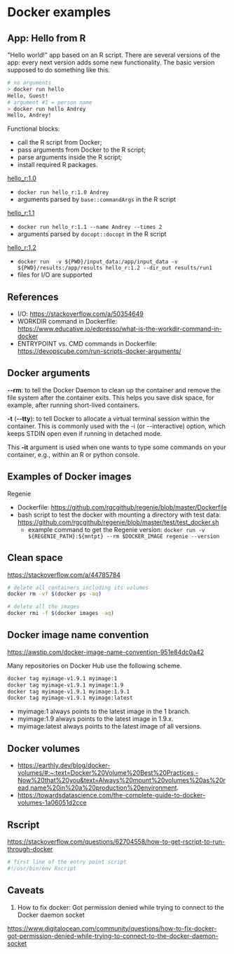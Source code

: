 # Docker examples

## App: Hello from R

"Hello world!" app based on an R script. 
There are several versions of the app: every next version adds some new functionality.
The basic version supposed to do something like this.

```bash
# no arguments 
> docker run hello
Hello, Guest!
# argument #1 = person name
> docker run hello Andrey
Hello, Andrey!
```

Functional blocks:

- call the R script from Docker;
- pass arguments from Docker to the R script;
- parse arguments inside the R script;
- install required R packages.

[hello_r:1.0](hello-r/01-hello-r-v1.0/) 

- `docker run hello_r:1.0 Andrey` 
- arguments parsed by `base::commandArgs` in the R script

[hello_r:1.1](hello-r/02-hello-r-v1.1/) 

- `docker run hello_r:1.1 --name Andrey --times 2` 
- arguments parsed by `docopt::docopt` in the R script

[hello_r:1.2](hello-r/03-hello-r-v1.2/) 

- `docker run  -v ${PWD}/input_data:/app/input_data -v ${PWD}/results:/app/results hello_r:1.2 --dir_out results/run1`
- files for I/O are supported


## References

- I/O: https://stackoverflow.com/a/50354649
- WORKDIR command in Dockerfile: https://www.educative.io/edpresso/what-is-the-workdir-command-in-docker
- ENTRYPOINT vs. CMD commands in Dockerfile: https://devopscube.com/run-scripts-docker-arguments/


## Docker arguments

**--rm**: to tell the Docker Daemon to clean up the container and remove the file system after the container exits. 
This helps you save disk space, for example, after running short-lived containers.


**-t** (**--tty**): to tell Docker to allocate a virtual terminal session within the container. 
This is commonly used with the -i (or --interactive) option, which keeps STDIN open even if running in detached mode.

This **-it** argument is used when one wants to type some commands on your container, e.g., within an R or python console.

## Examples of Docker images

Regenie

- Dockerfile: https://github.com/rgcgithub/regenie/blob/master/Dockerfile
- bash script to test the docker with mounting a directory with test data: https://github.com/rgcgithub/regenie/blob/master/test/test_docker.sh
  - example command to get the Regenie version: `docker run -v ${REGENIE_PATH}:${mntpt} --rm $DOCKER_IMAGE regenie --version` 


## Clean space

https://stackoverflow.com/a/44785784

```bash
# delete all containers including its volumes 
docker rm -vf $(docker ps -aq)

# delete all the images
docker rmi -f $(docker images -aq)
```

## Docker image name convention

https://awstip.com/docker-image-name-convention-951e84dc0a42

Many repositories on Docker Hub use the following scheme.

```bash
docker tag myimage-v1.9.1 myimage:1
docker tag myimage-v1.9.1 myimage:1.9
docker tag myimage-v1.9.1 myimage:1.9.1
docker tag myimage-v1.9.1 myimage:latest
```

- myimage:1 always points to the latest image in the 1 branch.
- myimage:1.9 always points to the latest image in 1.9.x.
- myimage:latest always points to the latest image of all versions.

## Docker volumes

- https://earthly.dev/blog/docker-volumes/#:~:text=Docker%20Volume%20Best%20Practices,-Now%20that%20you&text=Always%20mount%20volumes%20as%20read,name%20in%20a%20production%20environment.
- https://towardsdatascience.com/the-complete-guide-to-docker-volumes-1a06051d2cce

## Rscript

https://stackoverflow.com/questions/62704558/how-to-get-rscript-to-run-through-docker

```bash
# first line of the entry point script
#!/usr/bin/env Rscript
```

## Caveats

1. How to fix docker: Got permission denied while trying to connect to the Docker daemon socket

https://www.digitalocean.com/community/questions/how-to-fix-docker-got-permission-denied-while-trying-to-connect-to-the-docker-daemon-socket
